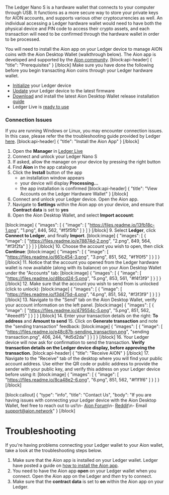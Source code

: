 The Ledger Nano S is a hardware wallet that connects to your computer through USB. It functions as a more secure way to store your private keys for AION accounts, and supports various other cryptocurrencies as well. An individual accessing a Ledger hardware wallet would need to have both the physical device and PIN code to access their crypto assets, and each transaction will need to be confirmed through the hardware wallet in order to be processed.

You will need to install the Aion app on your Ledger device to manage AION coins with the Aion Desktop Wallet (walkthrough below). The Aion app is developed and supported by the [Aion community](https://aion.network/). 
[block:api-header]
{
  "title": "Prerequisites"
}
[/block]
Make sure you have done the following before you begin transacting Aion coins through your Ledger hardware wallet. 
- [Initialize](https://support.ledgerwallet.com/hc/en-us/articles/360000613793) your Ledger device 
- [Update](https://support.ledgerwallet.com/hc/en-us/articles/360002731113) your Ledger device to the latest firmware 
- [Download](https://github.com/aionnetwork/Desktop-Wallet/releases/tag/1.1.0) and install the latest Aion Desktop Wallet release installation [guide ](page:create-an-aion-wallet)
- Ledger Live is [ready to use](https://support.ledgerwallet.com/hc/en-us/articles/360006395233) 

### Connection Issues

If you are running Windows or Linux, you may encounter connection issues. In this case, please refer the the troubleshooting guide provided by Ledger [here](https://support.ledgerwallet.com/hc/en-us/articles/115005165269-Fix-connection-issues).
[block:api-header]
{
  "title": "Install the Aion App"
}
[/block]
1. Open the **Manager** in [Ledger Live](https://www.ledger.com/pages/ledger-live) 
2. Connect and unlock your Ledger Nano S 
3. If asked, allow the manager on your device by pressing the right button 
4. Find **Aion** in the app catalogue
5. Click the **Install** button of the app 
    - an installation window appears 
    - your device will display **Processing...** 
    - the app installation is confirmed 
[block:api-header]
{
  "title": "View Accounts on the Ledger Hardware Wallet"
}
[/block]
6. Connect and unlock your Ledger device. Open the Aion app.
7. Navigate to **Settings** within the Aion app on your device, and ensure that **Contract data** is set to **yes**
8. Open the Aion Desktop Wallet, and select **Import account**: 

[block:image]
{
  "images": [
    {
      "image": [
        "https://files.readme.io/13fb18c-1.png",
        "1.png",
        846,
        562,
        "#f5f5fb"
      ]
    }
  ]
}
[/block]
9. Select **Ledger**, click **Connect to Ledger**, and finally **Import**.
[block:image]
{
  "images": [
    {
      "image": [
        "https://files.readme.io/e78874d-2.png",
        "2.png",
        849,
        564,
        "#f3f2fa"
      ]
    }
  ]
}
[/block]
10. Choose the account you wish to open, then click **Continue**:
[block:image]
{
  "images": [
    {
      "image": [
        "https://files.readme.io/661c454-3.png",
        "3.png",
        851,
        562,
        "#f1f0f5"
      ]
    }
  ]
}
[/block]
11. Notice that the account you opened from the Ledger hardware wallet is now available (along with its balance) on your Aion Desktop Wallet under the "Accounts" tab: 
[block:image]
{
  "images": [
    {
      "image": [
        "https://files.readme.io/d8bcd24-5.png",
        "5.png",
        853,
        561,
        "#f4f3f9"
      ]
    }
  ]
}
[/block]
12. Make sure that the account you wish to send from is unlocked (click to unlock): 
[block:image]
{
  "images": [
    {
      "image": [
        "https://files.readme.io/f3d475d-4.png",
        "4.png",
        851,
        562,
        "#f3f3f9"
      ]
    }
  ]
}
[/block]
13. Navigate to the "Send" tab on the Aion Desktop Wallet, verify your account information on the left panel.
[block:image]
{
  "images": [
    {
      "image": [
        "https://files.readme.io/479554c-5.png",
        "5.png",
        851,
        562,
        "#eeedf5"
      ]
    }
  ]
}
[/block]
14. Enter your transaction details on the right: **To address** and **Amount to send**
15. Click on **Generate transaction** and note the "sending transaction" feedback:
[block:image]
{
  "images": [
    {
      "image": [
        "https://files.readme.io/e48c87b-sending_transaction.png",
        "sending transaction.png",
        406,
        244,
        "#d5d2da"
      ]
    }
  ]
}
[/block]
16. Your Ledger device will now ask for confirmation to send the transaction. **Verify transaction details on the Ledger device display, before approving the transaction.**
[block:api-header]
{
  "title": "Receive AION"
}
[/block]
17. Navigate to the "Receive" tab of the desktop where you will find your public account address. Use either the QR code or public address to provide the sender with your public key, and verify this address on your Ledger device before using it:
[block:image]
{
  "images": [
    {
      "image": [
        "https://files.readme.io/8ca48e2-6.png",
        "6.png",
        851,
        562,
        "#f1f1f6"
      ]
    }
  ]
}
[/block]

[block:callout]
{
  "type": "info",
  "title": "Contact Us",
  "body": "If you are having issues with connecting your Ledger device with the Aion Desktop Wallet, feel free to reach out to us!\n- [Aion Forum](https://forum.aion.network/)\n- [Reddit](https://www.reddit.com/r/AionNetwork/)\n- Email [support@aion.network](mailto:support@aion.network)"
}
[/block]
# Troubleshooting

If you're having problems connecting your Ledger wallet to your Aion wallet, take a look at the troubleshooting steps below.

1. Make sure that the Aion app is installed on your Ledger wallet. Ledger have posted a guide on [how to install the Aion app](https://support.ledgerwallet.com/hc/en-us/articles/360008599834-Aion-AION-).
2. You need to have the Aion app **open** on your Ledger wallet when you connect. Open the Aion app on the Ledger and _then_ try to connect.
3. Make sure that the **contract data** is set to **on** within the Aion app on your Ledger.